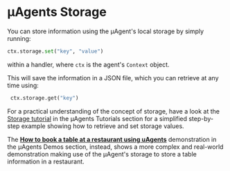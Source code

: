 # μAgents Storage 

You can store information using the μAgent's local storage by simply running:

```py
ctx.storage.set("key", "value")
```

within a handler, where `ctx` is the agent's `Context` object.

This will save the information in a JSON file, which you can retrieve at any time using:

```python
 ctx.storage.get("key")
```

For a practical understanding of the concept of storage, have a look at the [Storage tutorial](storage.md) in the μAgents Tutorials section for a simplified step-by-step example showing how to retrieve and set storage values.

The **[How to book a table at a restaurant using uAgents](demos/booking-demo.md)** demonstration in the μAgents Demos section, instead, shows a more complex and real-world demonstration making use of the μAgent's storage to store a table information in a restaurant. 
